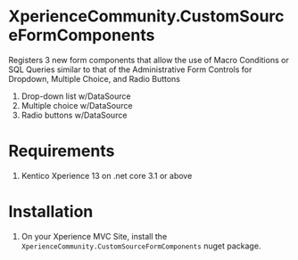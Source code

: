 ﻿# XperienceCommunity.CustomSourceFormComponents
Registers 3 new form components that allow the use of Macro Conditions or SQL Queries similar to that of the Administrative Form Controls for Dropdown, Multiple Choice, and Radio Buttons

1. Drop-down list w/DataSource
2. Multiple choice w/DataSource
3. Radio buttons w/DataSource

# Requirements
1. Kentico Xperience 13 on .net core 3.1 or above

# Installation
1. On your Xperience MVC Site, install the `XperienceCommunity.CustomSourceFormComponents` nuget package.